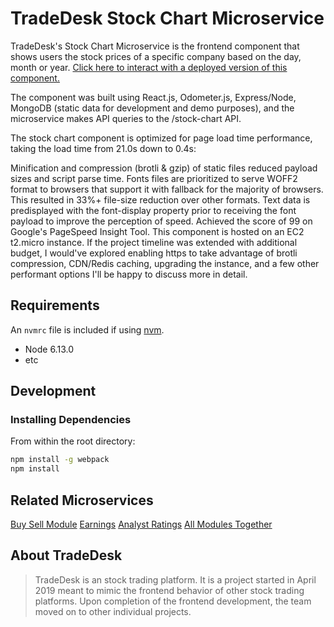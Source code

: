 # TradeDesk Stock Chart Microservice

TradeDesk's Stock Chart Microservice is the frontend component that shows users the stock prices of a specific company based on the day, month or year. [Click here to interact with a deployed version of this component.](https://stockfolio-chart.herokuapp.com "TradeDesk Stock Chart")

The component was built using React.js, Odometer.js, Express/Node, MongoDB (static data for development and demo purposes), and the microservice makes API queries to the /stock-chart API.

The stock chart component is optimized for page load time performance, taking the load time from 21.0s down to 0.4s:

Minification and compression (brotli & gzip) of static files reduced payload sizes and script parse time.
Fonts files are prioritized to serve WOFF2 format to browsers that support it with fallback for the majority of browsers. This resulted in 33%+ file-size reduction over other formats.
Text data is predisplayed with the font-display property prior to receiving the font payload to improve the perception of speed.
Achieved the score of 99 on Google's PageSpeed Insight Tool.
This component is hosted on an EC2 t2.micro instance. If the project timeline was extended with additional budget, I would've explored enabling https to take advantage of brotli compression, CDN/Redis caching, upgrading the instance, and a few other performant options I'll be happy to discuss more in detail.


## Requirements

An `nvmrc` file is included if using [nvm](https://github.com/creationix/nvm).

- Node 6.13.0
- etc

## Development

### Installing Dependencies

From within the root directory:

```sh
npm install -g webpack
npm install
```

## Related Microservices
[Buy Sell Module](https://github.com/FiveFinance/buysell_module "Buy Sell Module")
[Earnings](https://github.com/stocksfolio/earnings "Earnings")
[Analyst Ratings](https://github.com/stocksfolio/analyst-ratings "Analyst Ratings")
[All Modules Together](https://stockfolio-chart.herokuapp.com "All Modules Together")

## About TradeDesk
> TradeDesk is an stock trading platform. It is a project started in April 2019 meant to mimic the frontend behavior of other stock trading platforms. Upon completion of the frontend development, the team moved on to other individual projects.
